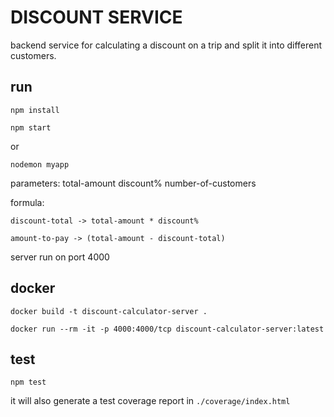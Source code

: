 # DISCOUNT SERVICE
backend service for calculating a discount on a trip and split it into different customers.

## run

```npm install```

```npm start```

or

```nodemon myapp```

parameters: total-amount discount% number-of-customers

formula:

```discount-total -> total-amount * discount%```

```amount-to-pay -> (total-amount - discount-total)```

server run on port 4000

## docker

```docker build -t discount-calculator-server .```

```docker run --rm -it -p 4000:4000/tcp discount-calculator-server:latest```

## test

```npm test```

it will also generate a test coverage report in ```./coverage/index.html```
